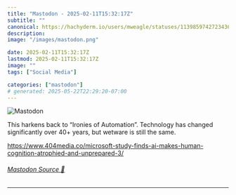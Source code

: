 ```yaml
---
title: "Mastodon - 2025-02-11T15:32:17Z"
subtitle: ""
canonical: https://hachyderm.io/users/mweagle/statuses/113985974272343613
description:
image: "/images/mastodon.png"

date: 2025-02-11T15:32:17Z
lastmod: 2025-02-11T15:32:17Z
image: ""
tags: ["Social Media"]

categories: ["mastodon"]
# generated: 2025-05-22T22:29:20-07:00
---
```

![Mastodon](/images/mastodon.png)

<p>This harkens back to “Ironies of Automation”. Technology has changed significantly over 40+ years, but wetware is still the same. </p><p><a href="https://www.404media.co/microsoft-study-finds-ai-makes-human-cognition-atrophied-and-unprepared-3/" target="_blank" rel="nofollow noopener noreferrer" translate="no"><span class="invisible">https://www.</span><span class="ellipsis">404media.co/microsoft-study-fi</span><span class="invisible">nds-ai-makes-human-cognition-atrophied-and-unprepared-3/</span></a></p>


###### [Mastodon Source 🐘](https://hachyderm.io/@mweagle/113985974272343613)

___
